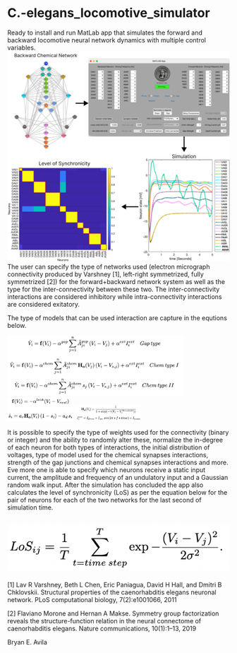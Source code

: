 # C.-elegans_locomotive_simulator
Ready to install and run MatLab app that simulates the forward and backward locomotive neural network dynamics with multiple control variables.
![alt text](Example.png?raw=true)
The user can specify the type of networks used (electron micrograph connectivity produced by Varshney [1], left-right symmetrized, fully symmetrized [2]) for the forward+backward network system as well as the type for the inter-connectivity between these two. The inter-connectivity interactions are considered inhibitory while intra-connectivity interactions are considered exitatory.

The type of models that can be used interaction are capture in the equtions below.

<img src="eq1.png?raw=true" width="400">
<img src="eq2.png?raw=true" width="150">
<img src="eq3.png?raw=true" width="150">

It is possible to specify the type of weights used for the connectivity (binary or integer) and the ability to randomly alter these, normalize the in-degree of each neuron for both types of interactions, the initial distribution of voltages, type of model used for the chemical synapses interactions, strength of the gap junctions and chemical synapses interactions and more. Eve more one is able to specify which neurons receive a static input current, the amplitude and frequency of an undulatory input and a Gaussian random walk input.
After the simulation has concluded the app also calculates the level of synchronicity (LoS) as per the equation below for the pair of neurons for each of the two networks for the last second of simulation time.

![alt text](LoS.png?raw=true)
--------------
[1] Lav R Varshney, Beth L Chen, Eric Paniagua, David H Hall, and Dmitri B Chklovskii. Structural properties of the caenorhabditis elegans neuronal network. PLoS computational biology, 7(2):e1001066, 2011

[2] Flaviano Morone and Hernan A Makse. Symmetry group factorization reveals the structure-function relation in the neural connectome of caenorhabditis elegans. Nature communications, 10(1):1–13, 2019

Bryan E. Avila
